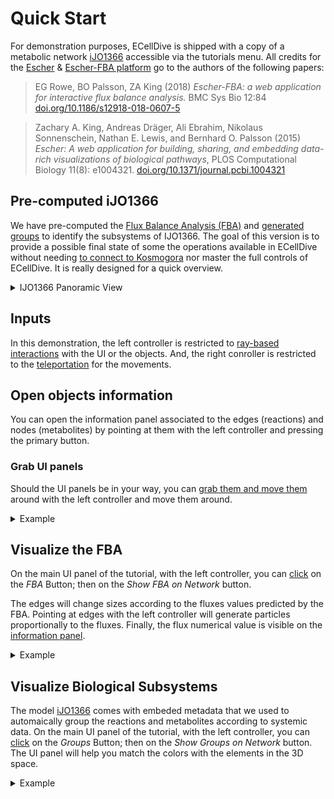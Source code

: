 

# Quick Start
For demonstration purposes, ECellDive is shipped with a copy of a metabolic network [iJO1366](https://escher.github.io/#/app?map=iJO1366.Central%20metabolism&tool=Builder&model=iJO1366) accessible via the tutorials menu. All credits for the [Escher](https://escher.github.io/#/) & [Escher-FBA platform](https://sbrg.github.io/escher-fba/#/) go to the authors of the following papers:

> EG Rowe, BO Palsson, ZA King (2018) *Escher-FBA: a web application for interactive flux balance analysis.* BMC Sys Bio 12:84 [doi.org/10.1186/s12918-018-0607-5](https://doi.org/10.1186/s12918-018-0607-5)

> Zachary A. King, Andreas Dräger, Ali Ebrahim, Nikolaus Sonnenschein, Nathan E. Lewis, and Bernhard O. Palsson (2015) *Escher: A web application for building, sharing, and embedding data-rich visualizations of biological pathways*, PLOS Computational Biology 11(8): e1004321. [doi.org/10.1371/journal.pcbi.1004321](https://doi.org/10.1371/journal.pcbi.1004321)

## Pre-computed iJO1366
We have pre-computed the [Flux Balance Analysis (FBA)](~/articles/UserManual/Modules/fba_module.md) and [generated groups](~/articles/UserManual/Modules/groupby_module.md) to identify the subsystems of IJO1366. The goal of this version is to provide a possible final state of some the operations available in ECellDive without needing [to connect to Kosmogora](~/articles/UserManual/Network/connecting_to_Kosmogora.md) nor master the full controls of ECellDive. It is really designed for a quick overview.

<details>
  <summary>IJO1366 Panoramic View</summary>

<img src="~/resources/images/tutorials/ijo1366/tu_ijo1366_fba_grp_panview.gif" alt="iJO1366 FBA+GRP Panview" style="height: 300px;"/>
</details>

## Inputs
In this demonstration, the left controller is restricted to [ray-based interactions](~/articles/UserManual/Controls/ray_based_interaction_controls.md#ray-based-interaction) with the UI or the objects. And, the right conroller is restricted to the [teleportation](~/articles/UserManual/Controls/movement_controls.md#teleportation) for the movements.

## Open objects information
You can open the information panel associated to the edges (reactions) and nodes (metabolites) by pointing at them with the left controller and pressing the primary button.

### Grab UI panels
Should the UI panels be in your way, you can [grab them and move them](~/articles/UserManual/Controls/ray_based_interaction_controls.md#grab-elements) around with the left controller and move them around.

<details>
  <summary>Example</summary>
  
<img src="~/resources/images/tutorials/ijo1366/tu_ijo1366_show_EdgeNameMenu.gif" alt="iJO1366 show Edge Name" style="height: 300px;"/>
</details>

## Visualize the FBA
On the main UI panel of the tutorial, with the left controller, you can [click](~/articles/UserManual/Controls/ray_based_interaction_controls.md#ui-press) on the *FBA* Button; then on the *Show FBA on Network* button.

The edges will change sizes according to the fluxes values predicted by the FBA. Pointing at edges with the left controller will generate particles proportionally to the fluxes. Finally, the flux numerical value is visible on the [information panel](#open-objects-information).

<details>
  <summary>Example</summary>
  
<img src="~/resources/images/tutorials/ijo1366/tu_ijo1366_show_FBA.gif" alt="iJO1366 show FBA" style="height: 300px;"/>
</details>

## Visualize Biological Subsystems
The model [iJO1366](https://escher.github.io/#/app?map=iJO1366.Central%20metabolism&tool=Builder&model=iJO1366) comes with embeded metadata that we used to automaically group the reactions and metabolites according to systemic data. On the main UI panel of the tutorial, with the left controller, you can [click](~/articles/UserManual/Controls/ray_based_interaction_controls.md#ui-press) on the *Groups* Button; then on the *Show Groups on Network* button. The UI panel will help you match the colors with the elements in the 3D space.

<details>
  <summary>Example</summary>
  
<img src="~/resources/images/tutorials/ijo1366/tu_ijo1366_show_groups.gif" alt="iJO1366 show GRP" style="height: 300px;"/>
</details>